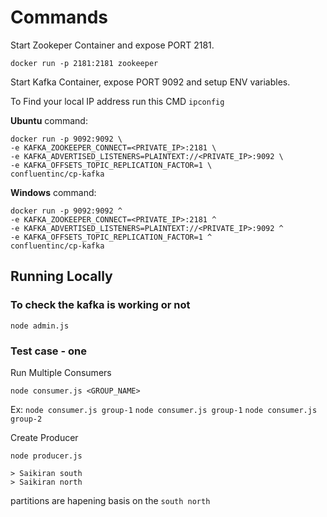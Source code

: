 # Commands
Start Zookeper Container and expose PORT 2181.
```
docker run -p 2181:2181 zookeeper
```

Start Kafka Container, expose PORT 9092 and setup ENV variables.

To Find your local IP address run this CMD `` ipconfig ``

**Ubuntu** command:
```
docker run -p 9092:9092 \
-e KAFKA_ZOOKEEPER_CONNECT=<PRIVATE_IP>:2181 \
-e KAFKA_ADVERTISED_LISTENERS=PLAINTEXT://<PRIVATE_IP>:9092 \
-e KAFKA_OFFSETS_TOPIC_REPLICATION_FACTOR=1 \
confluentinc/cp-kafka
```

**Windows** command:
```
docker run -p 9092:9092 ^
-e KAFKA_ZOOKEEPER_CONNECT=<PRIVATE_IP>:2181 ^
-e KAFKA_ADVERTISED_LISTENERS=PLAINTEXT://<PRIVATE_IP>:9092 ^
-e KAFKA_OFFSETS_TOPIC_REPLICATION_FACTOR=1 ^
confluentinc/cp-kafka
```
## Running Locally

### To check the kafka is working or not
```
node admin.js
```

### Test case - one

Run Multiple Consumers 
```
node consumer.js <GROUP_NAME>
```
Ex: `` node consumer.js group-1 `` `` node consumer.js group-1 `` `` node consumer.js group-2 ``

Create Producer
```
node producer.js
```
```
> Saikiran south
> Saikiran north
```
partitions are hapening basis on the ``south north``

